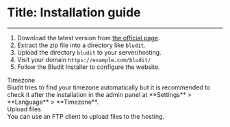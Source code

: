 # Title: Installation guide
<!-- Position: 3 -->
---
1. Download the latest version from [the official page](https://www.bludit.com).
2. Extract the zip file into a directory like `bludit`.
3. Upload the directory `bludit` to your server/hosting.
4. Visit your domain `https://example.com/bludit/`
5. Follow the Bludit Installer to configure the website.

<div class="note">
<div class="title">Timezone</div>
Bludit tries to find your timezone automatically but it is recommended to check it after the installation in the admin panel at **Settings** > **Language** > **Timezone**.
</div>

<div class="note">
<div class="title">Upload files</div>
You can use an FTP client to upload files to the hosting.
</div>
